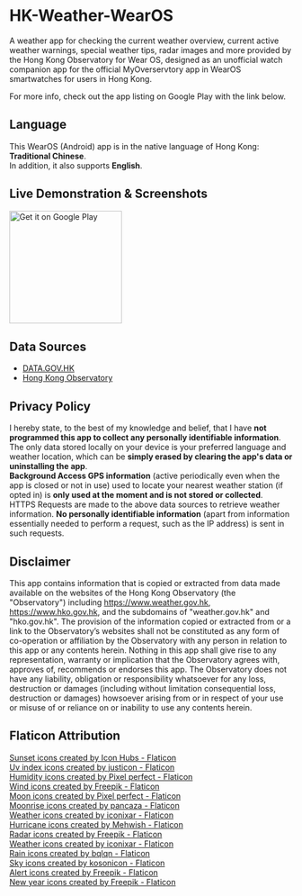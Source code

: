 # HK-Weather-WearOS
A weather app for checking the current weather overview, current active weather warnings, special weather tips, radar images and more provided by the Hong Kong Observatory for Wear OS, designed as an unofficial watch companion app for the official MyOverservtory app in WearOS smartwatches for users in Hong Kong.

For more info, check out the app listing on Google Play with the link below.

## Language
This WearOS (Android) app is in the native language of Hong Kong: **Traditional Chinese**.<br>
In addition, it also supports **English**.

## Live Demonstration & Screenshots
<a href='https://play.google.com/store/apps/details?id=com.loohp.hkweatherwarnings&utm_source=GitHub-Repo&pcampaignid=pcampaignidMKT-Other-global-all-co-prtnr-py-PartBadge-Mar2515-1'><img alt='Get it on Google Play' src='https://play.google.com/intl/en_us/badges/static/images/badges/en_badge_web_generic.png' width="200"/></a>

## Data Sources
- [DATA.GOV.HK](https://data.gov.hk)
- [Hong Kong Observatory](https://www.hko.gov.hk)

## Privacy Policy
I hereby state, to the best of my knowledge and belief, that I have **not programmed this app to collect any personally identifiable information**.<br>
The only data stored locally on your device is your preferred language and weather location, which can be **simply erased by clearing the app's data or uninstalling the app**.<br>
**Background Access GPS information** (active periodically even when the app is closed or not in use) used to locate your nearest weather station (if opted in) is **only used at the moment and is not stored or collected**.<br>
HTTPS Requests are made to the above data sources to retrieve weather information. **No personally identifiable information** (apart from information essentially needed to perform a request, such as the IP address) is sent in such requests.

## Disclaimer
This app contains information that is copied or extracted from data made available on the websites of the Hong Kong Observatory (the "Observatory") including https://www.weather.gov.hk, https://www.hko.gov.hk, and the subdomains of "weather.gov.hk" and "hko.gov.hk". The provision of the information copied or extracted from or a link to the Observatory’s websites shall not be constituted as any form of co-operation or affiliation by the Observatory with any person in relation to this app or any contents herein. Nothing in this app shall give rise to any representation, warranty or implication that the Observatory agrees with, approves of, recommends or endorses this app. The Observatory does not have any liability, obligation or responsibility whatsoever for any loss, destruction or damages (including without limitation consequential loss, destruction or damages) howsoever arising from or in respect of your use or misuse of or reliance on or inability to use any contents herein.

## Flaticon Attribution
<a href="https://www.flaticon.com/free-icons/sunset" title="sunset icons">Sunset icons created by Icon Hubs - Flaticon</a><br>
<a href="https://www.flaticon.com/free-icons/uv-index" title="uv index icons">Uv index icons created by justicon - Flaticon</a><br>
<a href="https://www.flaticon.com/free-icons/humidity" title="humidity icons">Humidity icons created by Pixel perfect - Flaticon</a></br>
<a href="https://www.flaticon.com/free-icons/wind" title="wind icons">Wind icons created by Freepik - Flaticon</a><br>
<a href="https://www.flaticon.com/free-icons/moon" title="moon icons">Moon icons created by Pixel perfect - Flaticon</a><br>
<a href="https://www.flaticon.com/free-icons/moonrise" title="moonrise icons">Moonrise icons created by pancaza - Flaticon</a><br>
<a href="https://www.flaticon.com/free-icons/weather" title="weather icons">Weather icons created by iconixar - Flaticon</a><br>
<a href="https://www.flaticon.com/free-icons/hurricane" title="hurricane icons">Hurricane icons created by Mehwish - Flaticon</a><br>
<a href="https://www.flaticon.com/free-icons/radar" title="radar icons">Radar icons created by Freepik - Flaticon</a><br>
<a href="https://www.flaticon.com/free-icons/weather" title="weather icons">Weather icons created by iconixar - Flaticon</a><br>
<a href="https://www.flaticon.com/free-icons/rain" title="rain icons">Rain icons created by bqlqn - Flaticon</a><br>
<a href="https://www.flaticon.com/free-icons/sky" title="sky icons">Sky icons created by kosonicon - Flaticon</a><br>
<a href="https://www.flaticon.com/free-icons/alert" title="alert icons">Alert icons created by Freepik - Flaticon</a><br>
<a href="https://www.flaticon.com/free-icons/new-year" title="new year icons">New year icons created by Freepik - Flaticon</a>

